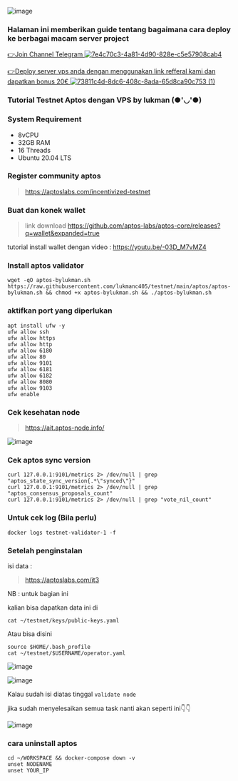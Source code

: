 ![image](https://user-images.githubusercontent.com/48665887/185726831-3bdb42a3-3b6f-4a64-a9fd-3515f14ce7fb.png)

### Halaman ini memberikan guide tentang bagaimana cara deploy ke berbagai macam server project

[👉Join Channel Telegram ![7e4c70c3-4a81-4d90-828e-c5e57908cab4](https://user-images.githubusercontent.com/48665887/179027908-18257283-eca3-42f8-980c-491f4307ee0c.png)](https://t.me/detective_gems)


[👉Deploy server vps anda dengan menggunakan link refferal kami dan dapatkan bonus 20€ ![73811c4d-8dc6-408c-8ada-65d8ca90c753 (1)](https://user-images.githubusercontent.com/48665887/179025989-29a5e7f2-9e4e-4906-99b6-fdc3675f1747.png)](https://hetzner.cloud/?ref=Z8fHigYuskgS)


### Tutorial Testnet Aptos dengan VPS by lukman (●'◡'●)
### System Requirement
- 8vCPU
- 32GB RAM
- 16 Threads
- Ubuntu 20.04 LTS

### Register community aptos
> https://aptoslabs.com/incentivized-testnet

### Buat dan konek wallet
> link download https://github.com/aptos-labs/aptos-core/releases?q=wallet&expanded=true

tutorial install wallet dengan video :
https://youtu.be/-03D_M7vMZ4

### Install aptos validator

```
wget -qO aptos-bylukman.sh https://raw.githubusercontent.com/lukmanc405/testnet/main/aptos/aptos-bylukman.sh && chmod +x aptos-bylukman.sh && ./aptos-bylukman.sh
```

### aktifkan port yang diperlukan

```
apt install ufw -y
ufw allow ssh
ufw allow https
ufw allow http
ufw allow 6180
ufw allow 80
ufw allow 9101
ufw allow 6181
ufw allow 6182
ufw allow 8080
ufw allow 9103
ufw enable
```

### Cek kesehatan node
> https://ait.aptos-node.info/

![image](https://user-images.githubusercontent.com/48665887/185779319-805224db-5701-4451-bd27-3c119ea79cf2.png)


### Cek aptos sync version

```
curl 127.0.0.1:9101/metrics 2> /dev/null | grep "aptos_state_sync_version{.*\"synced\"}"
curl 127.0.0.1:9101/metrics 2> /dev/null | grep "aptos_consensus_proposals_count"
curl 127.0.0.1:9101/metrics 2> /dev/null | grep "vote_nil_count"
```

### Untuk cek log (Bila perlu)

```
docker logs testnet-validator-1 -f
```
### Setelah penginstalan
isi data :
> https://aptoslabs.com/it3

NB : untuk bagian ini

kalian bisa dapatkan data ini di 

```
cat ~/testnet/keys/public-keys.yaml
```
Atau bisa disini

```
source $HOME/.bash_profile
cat ~/testnet/$USERNAME/operator.yaml
```


![image](https://user-images.githubusercontent.com/48665887/185735804-5ca21c90-ea9f-4391-a287-87cd8e77ec72.png)

![image](https://user-images.githubusercontent.com/48665887/185727519-6c34f36c-a25e-4e17-830e-a7a3ffd7b5df.png)

Kalau sudah isi diatas tinggal `validate node`

jika sudah menyelesaikan semua task nanti akan seperti ini👇👇

![image](https://user-images.githubusercontent.com/48665887/185736047-725120ad-4e06-4f96-bd0d-5515268047b2.png)



### cara uninstall aptos 

```
cd ~/WORKSPACE && docker-compose down -v
unset NODENAME
unset YOUR_IP
```
